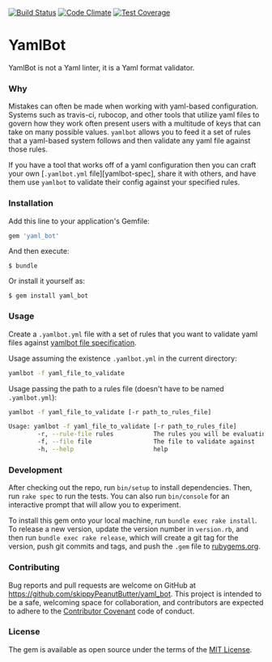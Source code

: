 [![Build Status](https://travis-ci.org/skippyPeanutButter/yaml_bot.svg?branch=master)](https://travis-ci.org/skippyPeanutButter/yaml_bot)
[![Code Climate](https://codeclimate.com/github/skippyPeanutButter/yaml_bot/badges/gpa.svg)](https://codeclimate.com/github/skippyPeanutButter/yaml_bot)
[![Test Coverage](https://codeclimate.com/github/skippyPeanutButter/yaml_bot/badges/coverage.svg)](https://codeclimate.com/github/skippyPeanutButter/yaml_bot/coverage)

# YamlBot

YamlBot is not a Yaml linter, it is a Yaml format validator.


### Why

Mistakes can often be made when working with yaml-based configuration. Systems
such as travis-ci, rubocop, and other tools that utilize yaml files to govern
how they work often present users with a multitude of keys that can take on
many possible values. `yamlbot` allows you to feed it a set of rules that a
yaml-based system follows and then validate any yaml file against those rules.

If you have a tool that works off of a yaml configuration then you can craft
your own [`.yamlbot.yml` file][yamlbot-spec], share it with others, and have
them use `yamlbot` to validate their config against your specified rules.

### Installation

Add this line to your application's Gemfile:

```ruby
gem 'yaml_bot'
```

And then execute:

    $ bundle

Or install it yourself as:

    $ gem install yaml_bot

### Usage

Create a `.yamlbot.yml` file with a set of rules that you want to validate yaml
files against [yamlbot file specification](RULES_DEFINITION.md).

Usage assuming the existence `.yamlbot.yml` in the current directory:

```bash
yamlbot -f yaml_file_to_validate
```

Usage passing the path to a rules file
(doesn't have to be named `.yamlbot.yml`):

```bash
yamlbot -f yaml_file_to_validate [-r path_to_rules_file]
```

```bash
Usage: yamlbot -f yaml_file_to_validate [-r path_to_rules_file]
        -r, --rule-file rules           The rules you will be evaluating your yaml against
        -f, --file file                 The file to validate against
        -h, --help                      help
```

### Development

After checking out the repo, run `bin/setup` to install dependencies. Then, run
`rake spec` to run the tests. You can also run `bin/console` for an interactive
prompt that will allow you to experiment.

To install this gem onto your local machine, run `bundle exec rake install`. To
release a new version, update the version number in `version.rb`, and then run
`bundle exec rake release`, which will create a git tag for the version, push
git commits and tags, and push the `.gem` file to
[rubygems.org](https://rubygems.org).

### Contributing

Bug reports and pull requests are welcome on GitHub at
https://github.com/skippyPeanutButter/yaml_bot. This project is intended to be a
safe, welcoming space for collaboration, and contributors are expected to adhere
to the [Contributor Covenant](http://contributor-covenant.org) code of conduct.


### License

The gem is available as open source under the terms of the [MIT
License](http://opensource.org/licenses/MIT).
